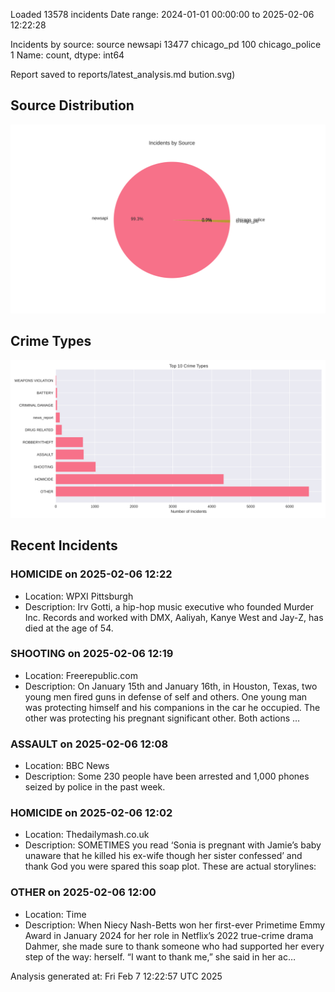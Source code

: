 
Loaded 13578 incidents
Date range: 2024-01-01 00:00:00 to 2025-02-06 12:22:28

Incidents by source:
source
newsapi           13477
chicago_pd          100
chicago_police        1
Name: count, dtype: int64

Report saved to reports/latest_analysis.md
bution.svg)

## Source Distribution
![Source Distribution](images/source_distribution.svg)

## Crime Types
![Crime Types](images/crime_types.svg)

## Recent Incidents

### HOMICIDE on 2025-02-06 12:22
- Location: WPXI Pittsburgh
- Description: Irv Gotti, a hip-hop music executive who founded Murder Inc. Records and worked with DMX, Aaliyah, Kanye West and Jay-Z, has died at the age of 54.


### SHOOTING on 2025-02-06 12:19
- Location: Freerepublic.com
- Description: On January 15th and January 16th, in Houston, Texas, two young men fired guns in defense of self and others. One young man was protecting himself and his companions in the car he occupied. The other was protecting his pregnant significant other. Both actions …


### ASSAULT on 2025-02-06 12:08
- Location: BBC News
- Description: Some 230 people have been arrested and 1,000 phones seized by police in the past week.


### HOMICIDE on 2025-02-06 12:02
- Location: Thedailymash.co.uk
- Description: SOMETIMES you read ‘Sonia is pregnant with Jamie’s baby unaware that he killed his ex-wife though her sister confessed’ and thank God you were spared this soap plot. These are actual storylines:


### OTHER on 2025-02-06 12:00
- Location: Time
- Description: When Niecy Nash-Betts won her first-ever Primetime Emmy Award in January 2024 for her role in Netflix’s 2022 true-crime drama Dahmer, she made sure to thank someone who had supported her every step of the way: herself. “I want to thank me,” she said in her ac…

Analysis generated at: Fri Feb  7 12:22:57 UTC 2025
